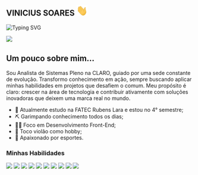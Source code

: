 ## VINICIUS SOARES    <img src="https://raw.githubusercontent.com/ABSphreak/ABSphreak/master/gifs/Hi.gif" width="30px">

![Typing SVG](https://readme-typing-svg.demolab.com?font=Fira+Code&weight=700&size=30&duration=4000&pause=100000&color=000000&background=F7F7F7&center=true&vCenter=true&repeat=false&width=435&height=56&lines=Desenvolvedor+Front-End)

[![](https://img.shields.io/badge/LINKEDIN-blue?style=for-the-badge&logo=&logoColor=white)](https://www.linkedin.com/in/vini-soa/)

## Um pouco sobre mim...  
Sou Analista de Sistemas Pleno na CLARO, guiado por uma sede constante de evolução. Transformo conhecimento em ação, sempre buscando aplicar minhas habilidades em projetos que desafiem o comum. Meu propósito é claro: crescer na área de tecnologia e contribuir ativamente com soluções inovadoras que deixem uma marca real no mundo.

- 📘 Atualmente estudo na FATEC Rubens Lara e estou no 4° semestre;
- ⛏️ Garimpando conhecimento todos os dias;
- 🧑‍🦲 Foco em Desenvolvimento Front-End;
- 🎸 Toco violão como hobby;
- 🏐 Apaixonado por esportes.

### Minhas Habilidades
[![](https://img.shields.io/badge/Python-FFD43B?style=for-the-badge&logo=python&logoColor=darkgreen)](https://www.python.org) [<img src = "https://img.shields.io/badge/MongoDB-4EA94B?style=for-the-badge&logo=mongodb&logoColor=white"/>](https://www.mongodb.com/) [![](https://img.shields.io/badge/json-5E5C5C?style=for-the-badge&logo=json&logoColor=white)](https://www.json.org/json-en.html) [![](https://img.shields.io/badge/C-00599C?style=for-the-badge&logo=c&logoColor=white)](https://www.cprogramming.com) [![](https://img.shields.io/badge/MySQL-00000F?style=for-the-badge&logo=mysql&logoColor=white)](https://www.mysql.com) [![](https://img.shields.io/badge/PowerBI-F2C811?style=for-the-badge&logo=Power%20BI&logoColor=white)](https://www.googleadservices.com/pagead/aclk?sa=L&ai=DChcSEwic2syl_NLzAhXCnLMKHaspADoYABAAGgJxbg&ae=2&ohost=www.google.com&cid=CAESQOD2u8Z7ZhKNFpONz_9iR_mHA-reb1xJ7B61DJQ1bmnINBgADdXqt8cLfEyg4CBn0pKXcVMFR816Iq-lIhcFcDw&sig=AOD64_1-t_VuYeOPhR90gq-FuQ4NOtUB3w&q&adurl&ved=2ahUKEwiVwcOl_NLzAhUDZd8KHXujB7gQ0Qx6BAgCEAE&dct=1) [![](https://img.shields.io/badge/Java-ED8B00?style=for-the-badge&logo=java&logoColor=white)](https://www.java.com/en/) [![](https://img.shields.io/badge/REACT-lightblue?style=for-the-badge&logo=react&logoColor=black)](https://react.dev) [![](https://img.shields.io/badge/NODE-lightgreen?style=for-the-badge&logo=nodedotjs&logoColor=black)](https://nodejs.org/pt) [![](https://img.shields.io/badge/JS-lightyellow?style=for-the-badge&logo=javascript&logoColor=black&link=https%3A%2F%2Freact.dev)](https://developer.mozilla.org/pt-BR/docs/Web/JavaScript)


